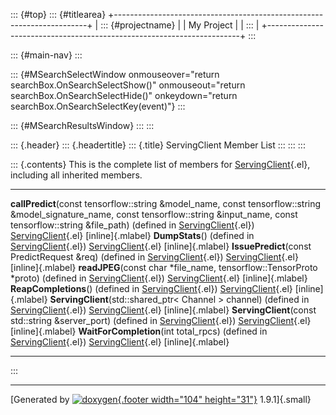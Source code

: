 ::: {#top}
::: {#titlearea}
+-----------------------------------------------------------------------+
| ::: {#projectname}                                                    |
| My Project                                                            |
| :::                                                                   |
+-----------------------------------------------------------------------+
:::

::: {#main-nav}
:::

::: {#MSearchSelectWindow onmouseover="return searchBox.OnSearchSelectShow()" onmouseout="return searchBox.OnSearchSelectHide()" onkeydown="return searchBox.OnSearchSelectKey(event)"}
:::

::: {#MSearchResultsWindow}
:::
:::

::: {.header}
::: {.headertitle}
::: {.title}
ServingClient Member List
:::
:::
:::

::: {.contents}
This is the complete list of members for
[ServingClient](classServingClient.html){.el}, including all inherited
members.

  -------------------------------------------------------------------------------------------------------------------------------------------------------------------------------------------------------------------------------------------------- ----------------------------------------------- -------------------
  **callPredict**(const tensorflow::string &model\_name, const tensorflow::string &model\_signature\_name, const tensorflow::string &input\_name, const tensorflow::string &file\_path) (defined in [ServingClient](classServingClient.html){.el})   [ServingClient](classServingClient.html){.el}   [inline]{.mlabel}
  **DumpStats**() (defined in [ServingClient](classServingClient.html){.el})                                                                                                                                                                         [ServingClient](classServingClient.html){.el}   [inline]{.mlabel}
  **IssuePredict**(const PredictRequest &req) (defined in [ServingClient](classServingClient.html){.el})                                                                                                                                             [ServingClient](classServingClient.html){.el}   [inline]{.mlabel}
  **readJPEG**(const char \*file\_name, tensorflow::TensorProto \*proto) (defined in [ServingClient](classServingClient.html){.el})                                                                                                                  [ServingClient](classServingClient.html){.el}   [inline]{.mlabel}
  **ReapCompletions**() (defined in [ServingClient](classServingClient.html){.el})                                                                                                                                                                   [ServingClient](classServingClient.html){.el}   [inline]{.mlabel}
  **ServingClient**(std::shared\_ptr\< Channel \> channel) (defined in [ServingClient](classServingClient.html){.el})                                                                                                                                [ServingClient](classServingClient.html){.el}   [inline]{.mlabel}
  **ServingClient**(const std::string &server\_port) (defined in [ServingClient](classServingClient.html){.el})                                                                                                                                      [ServingClient](classServingClient.html){.el}   [inline]{.mlabel}
  **WaitForCompletion**(int total\_rpcs) (defined in [ServingClient](classServingClient.html){.el})                                                                                                                                                  [ServingClient](classServingClient.html){.el}   [inline]{.mlabel}
  -------------------------------------------------------------------------------------------------------------------------------------------------------------------------------------------------------------------------------------------------- ----------------------------------------------- -------------------
:::

------------------------------------------------------------------------

[Generated by [![doxygen](doxygen.svg){.footer width="104"
height="31"}](https://www.doxygen.org/index.html) 1.9.1]{.small}
